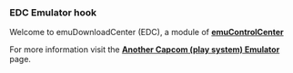 ### EDC Emulator hook

Welcome to emuDownloadCenter (EDC), a module of [**emuControlCenter**](https://github.com/PhoenixInteractiveNL/emuControlCenter/wiki/)

For more information visit the [**Another Capcom (play system) Emulator**](https://github.com/PhoenixInteractiveNL/edc-masterhook/wiki/Emulator-ace#menu) page.
